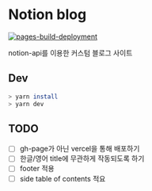 # Notion blog

[![pages-build-deployment](https://github.com/shinkeonkim/notion-blog/actions/workflows/pages/pages-build-deployment/badge.svg?branch=gh-pages)](https://github.com/shinkeonkim/notion-blog/actions/workflows/pages/pages-build-deployment)

notion-api를 이용한 커스텀 블로그 사이트

## Dev

```bash
> yarn install
> yarn dev
```

## TODO

- [ ] gh-page가 아닌 vercel을 통해 배포하기
- [ ] 한글/영어 title에 무관하게 작동되도록 하기
- [ ] footer 적용
- [ ] side table of contents 적요
